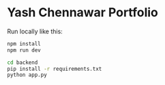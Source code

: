 # Yash Chennawar Portfolio

Run locally like this:
```bash
npm install
npm run dev
```

```bash
cd backend
pip install -r requirements.txt
python app.py
```